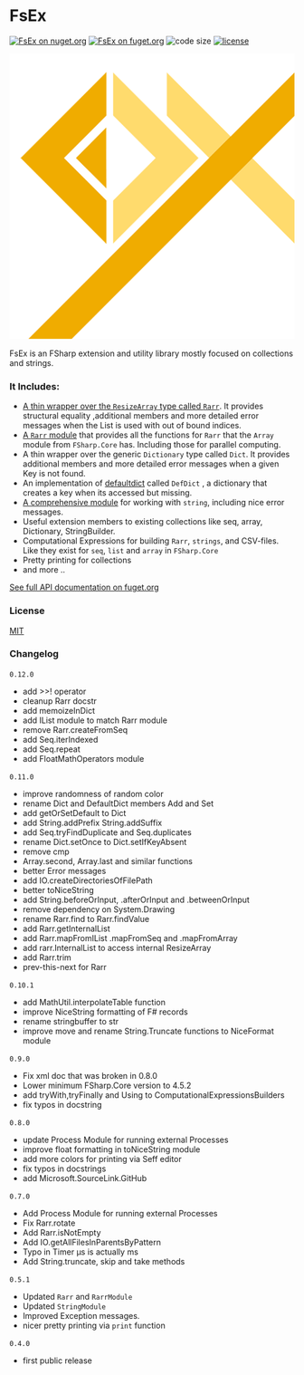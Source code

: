
# FsEx

[![FsEx on nuget.org](https://img.shields.io/nuget/v/FsEx)](https://www.nuget.org/packages/FsEx/)
[![FsEx on fuget.org](https://www.fuget.org/packages/FsEx/badge.svg)](https://www.fuget.org/packages/FsEx)
![code size](https://img.shields.io/github/languages/code-size/goswinr/FsEx.svg) 
[![license](https://img.shields.io/github/license/goswinr/FsEx)](LICENSE)

![Logo](https://raw.githubusercontent.com/goswinr/FsEx/main/Doc/logo.png)

FsEx is an FSharp extension and utility library mostly focused on collections and strings. 


### It Includes: 

- [A thin wrapper over the `ResizeArray` type called `Rarr`](https://www.fuget.org/packages/FsEx/0.8.0/lib/netstandard2.0/FsEx.dll/FsEx/Rarr%601). It provides structural equality ,additional members and more detailed error messages when the List is used with out of bound indices.
- [A `Rarr` module](https://www.fuget.org/packages/FsEx/0.8.0/lib/netstandard2.0/FsEx.dll/FsEx/RarrModule) that provides all the functions for `Rarr` that the  `Array` module from `FSharp.Core` has. Including those for parallel computing.
- A thin wrapper over the generic `Dictionary` type called `Dict`. It provides additional members and more detailed error messages when a given Key is not found.
- An implementation of [defaultdict](https://docs.python.org/3/library/collections.html#collections.defaultdict) called `DefDict` , a dictionary that creates a key when its accessed but missing.
- [A comprehensive module](https://www.fuget.org/packages/FsEx/0.8.0/lib/netstandard2.0/FsEx.dll/FsEx/StringModule) for working with `string`, including nice error messages.
- Useful extension members to existing collections like seq, array, Dictionary, StringBuilder.
- Computational Expressions for building `Rarr`, `strings`, and CSV-files. Like they exist for `seq`, `list` and `array` in `FSharp.Core` 
- Pretty printing for collections
- and more ..

[See full API documentation on fuget.org](https://www.fuget.org/packages/FsEx)

### License
[MIT](https://raw.githubusercontent.com/goswinr/FsEx/main/LICENSE.txt)

### Changelog

`0.12.0`
- add >>! operator
- cleanup Rarr docstr
- add memoizeInDict
- add IList module to match Rarr module
- remove Rarr.createFromSeq
- add Seq.iterIndexed
- add Seq.repeat
- add FloatMathOperators module

`0.11.0`
- improve randomness of random color
- rename Dict and DefaultDict members Add and Set
- add getOrSetDefault to Dict
- add String.addPrefix String.addSuffix
- add Seq.tryFindDuplicate and Seq.duplicates
- rename Dict.setOnce to Dict.setIfKeyAbsent 
- remove cmp
- Array.second, Array.last and similar functions
- better Error messages
- add IO.createDirectoriesOfFilePath
- better toNiceString
- add String.beforeOrInput, .afterOrInput and .betweenOrInput
- remove dependency on System.Drawing
- rename Rarr.find to Rarr.findValue
- add Rarr.getInternalList
- add Rarr.mapFromIList .mapFromSeq and .mapFromArray
- add rarr.InternalList to access internal ResizeArray
- add Rarr.trim
- prev-this-next for Rarr

`0.10.1` 
- add MathUtil.interpolateTable function
- improve NiceString formatting of F# records
- rename stringbuffer to str
- improve move and rename String.Truncate functions to NiceFormat module

`0.9.0` 
- Fix xml doc that was broken in 0.8.0
- Lower minimum FSharp.Core version to  4.5.2
- add tryWith,tryFinally and Using to ComputationalExpressionsBuilders
- fix typos in docstring 

`0.8.0` 
- update Process Module for running external Processes
- improve float formatting in toNiceString module
- add more colors for printing via Seff editor
- fix typos in docstrings
- add Microsoft.SourceLink.GitHub

`0.7.0` 
- Add Process Module for running external Processes
- Fix Rarr.rotate
- Add Rarr.isNotEmpty
- Add IO.getAllFilesInParentsByPattern
- Typo in Timer μs is actually  ms
- Add String.truncate, skip and take methods

`0.5.1` 
- Updated `Rarr` and `RarrModule`
- Updated `StringModule`
- Improved Exception messages.
- nicer pretty printing via `print` function
    
`0.4.0`
- first public release